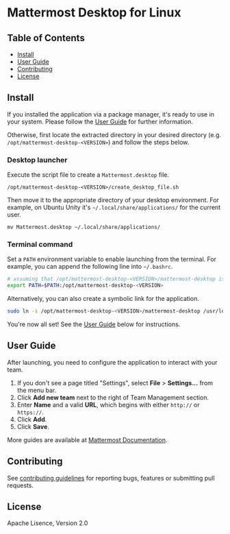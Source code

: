 # Mattermost Desktop for Linux

## Table of Contents

- [Install](#install)
- [User Guide](#user-guide)
- [Contributing](#contributing)
- [License](#license)


## Install

If you installed the application via a package manager, it's ready to use in your system. Please follow the [User Guide](#user-guide) for further information.

Otherwise, first locate the extracted directory in your desired directory (e.g. `/opt/mattermost-desktop-<VERSION>`) and follow the steps below.

### Desktop launcher

Execute the script file to create a `Mattermost.desktop` file.

```
/opt/mattermost-desktop-<VERSION>/create_desktop_file.sh
```

Then move it to the appropriate directory of your desktop environment. For example, on Ubuntu Unity it's `~/.local/share/applications/` for the current user.

```
mv Mattermost.desktop ~/.local/share/applications/
```

### Terminal command

Set a `PATH` environment variable to enable launching from the terminal. For example, you can append the following line into `~/.bashrc`.

```sh
# assuming that /opt/mattermost-desktop-<VERSION>/mattermost-desktop is the executable file.
export PATH=$PATH:/opt/mattermost-desktop-<VERSION>
```

Alternatively, you can also create a symbolic link for the application.

```sh
sudo ln -s /opt/mattermost-desktop-<VERSION>/mattermost-desktop /usr/local/bin/
```

You're now all set! See the [User Guide](#user-guide) below for instructions.


## User Guide

After launching, you need to configure the application to interact with your team.

1. If you don't see a page titled "Settings", select **File** > **Settings...** from the menu bar.
2. Click **Add new team** next to the right of Team Management section.
3. Enter **Name** and a valid **URL**, which begins with either `http://` or `https://`.
4. Click **Add**.
5. Click **Save**.

More guides are available at [Mattermost Documentation](https://docs.mattermost.com/help/apps/desktop-guide.html).


## Contributing

See [contributing guidelines](https://github.com/mattermost/desktop/blob/master/CONTRIBUTING.md) for reporting bugs, features or submitting pull requests.


## License

Apache Lisence, Version 2.0

